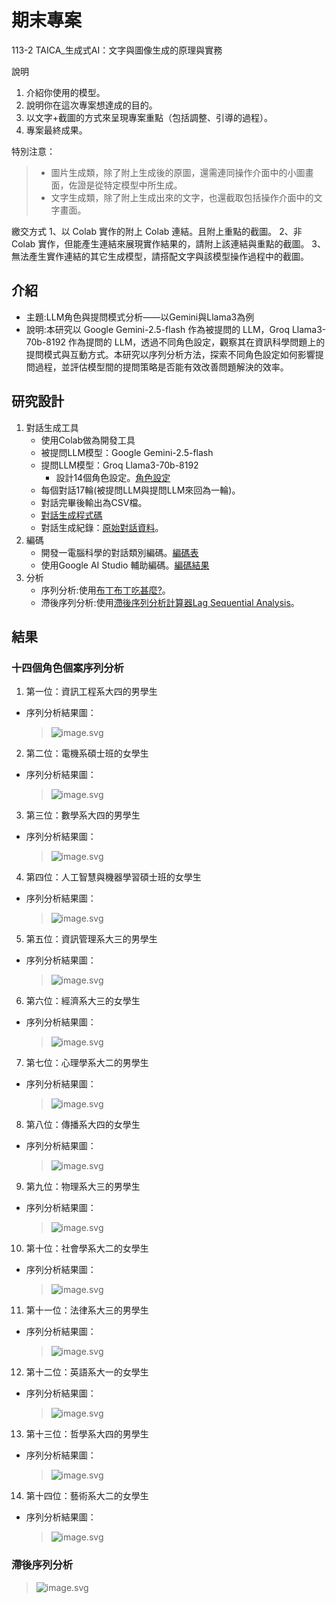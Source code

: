 # 期末專案
113-2 TAICA_生成式AI：文字與圖像生成的原理與實務

說明
1. 介紹你使用的模型。
2. 說明你在這次專案想達成的目的。
3. 以文字+截圖的方式來呈現專案重點（包括調整、引導的過程）。
4. 專案最終成果。

特別注意：
> - 圖片生成類，除了附上生成後的原圖，還需連同操作介面中的小圖畫面，佐證是從特定模型中所生成。
> - 文字生成類，除了附上生成出來的文字，也還截取包括操作介面中的文字畫面。

繳交方式
1、以 Colab 實作的附上 Colab 連結。且附上重點的截圖。
2、非 Colab 實作，但能產生連結來展現實作結果的，請附上該連結與重點的截圖。
3、無法產生實作連結的其它生成模型，請搭配文字與該模型操作過程中的截圖。

## 介紹
- 主題:LLM角色與提問模式分析——以Gemini與Llama3為例
- 說明:本研究以 Google Gemini-2.5-flash 作為被提問的 LLM，Groq Llama3-70b-8192 作為提問的 LLM，透過不同角色設定，觀察其在資訊科學問題上的提問模式與互動方式。本研究以序列分析方法，探索不同角色設定如何影響提問過程，並評估模型間的提問策略是否能有效改善問題解決的效率。

## 研究設計
1. 對話生成工具
   - 使用Colab做為開發工具
   - 被提問LLM模型：Google Gemini-2.5-flash
   - 提問LLM模型：Groq Llama3-70b-8192
     - 設計14個角色設定。[角色設定](角色設定.csv)
   - 每個對話17輪(被提問LLM與提問LLM來回為一輪)。
   - 對話完畢後輸出為CSV檔。
   - [對話生成程式碼](https://github.com/xin-2001/taica_1132_GenAI/blob/7a65b351b1623e7f18a84a4f8b5fcaf9bc93f8d8/Final_Project/Dialogue_Generation.ipynb)
   - 對話生成紀錄：[原始對話資料](原始對話資料)。
2. 編碼
   - 開發一電腦科學的對話類別編碼。[編碼表](編碼表.md)
   - 使用Google AI Studio 輔助編碼。[編碼結果](編碼結果)
3. 分析
   - 序列分析:使用[布丁布丁吃甚麼?](https://blog.pulipuli.info/2010/12/sequential-analysis-tool.html)。
   - 滯後序列分析:使用[滯後序列分析計算器Lag Sequential Analysis](https://pulipulichen.github.io/HTML-Lag-Sequential-Analysis/)。
## 結果
### 十四個角色個案序列分析
1. 第一位：資訊工程系大四的男學生
- 序列分析結果圖：
  > ![image.svg](分析結果圖/序_1.svg)
2. 第二位：電機系碩士班的女學生
- 序列分析結果圖：
  > ![image.svg](分析結果圖/序_2.svg)
3. 第三位：數學系大四的男學生
- 序列分析結果圖：
  > ![image.svg](分析結果圖/序_3.svg)
4. 第四位：人工智慧與機器學習碩士班的女學生
- 序列分析結果圖：
  > ![image.svg](分析結果圖/序_4.svg)
5. 第五位：資訊管理系大三的男學生
- 序列分析結果圖：
  > ![image.svg](分析結果圖/序_5.svg)
6. 第六位：經濟系大三的女學生
- 序列分析結果圖：
  > ![image.svg](分析結果圖/序_6.svg)
7. 第七位：心理學系大二的男學生
- 序列分析結果圖：
  > ![image.svg](分析結果圖/序_7.svg)
8. 第八位：傳播系大四的女學生
- 序列分析結果圖：
  > ![image.svg](分析結果圖/序_8.svg)
9. 第九位：物理系大三的男學生
- 序列分析結果圖：
  > ![image.svg](分析結果圖/序_9.svg)
10. 第十位：社會學系大二的女學生
- 序列分析結果圖：
  > ![image.svg](分析結果圖/序_10.svg)
11. 第十一位：法律系大三的男學生
- 序列分析結果圖：
  > ![image.svg](分析結果圖/序_11.svg)
12. 第十二位：英語系大一的女學生
- 序列分析結果圖：
  > ![image.svg](分析結果圖/序_12.svg)
13. 第十三位：哲學系大四的男學生
- 序列分析結果圖：
  > ![image.svg](分析結果圖/序_13.svg)
14. 第十四位：藝術系大二的女學生
- 序列分析結果圖：
  > ![image.svg](分析結果圖/序_14.svg)

### 滯後序列分析
> ![image.svg](分析結果圖/滯後序_1.svg)
